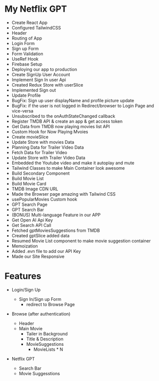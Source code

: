 # My Netflix GPT

- Create React App
- Configured TailwindCSS
- Header
- Routing of App
- Login Form
- Sign up Form
- Form Validation
- UseRef Hook
- Firebase Setup
- Deploying our app to production
- Create SignUp User Account
- Implement Sign In user Api
- Created Redux Store with userSlice
- Implemented Sign out
- Update Profile
- BugFix: Sign up user displayName and profile picture update
- BugFix: if the user is not logged in Redirect/browser to Login Page and vice-versa
- Unsubscribed to the onAuthStateChanged callback
- Register TMDB API & create an app & get access token
- Get Data from TMDB now playing movies list API
- Custom Hook for Now Playing Mvoies
- Create movieSlice
- Update Store with movies Data
- Planning Data for Trailer Video Data
- Fetch Data for Trailer Video
- Update Store with Trailer Video Data
- Embedded the Youtube video and make it autoplay and mute
- Tailwind Classes to make Main Container look awesome
- Build Secondary Component
- Build Movie List
- Build Movie Card
- TMDB Image CDN URL
- Made the Browser page amazing with Tailwind CSS
- usePopularMovies Custom hook
- GPT Search Page
- GPT Search Bar
- (BONUS) Multi-language Feature in our APP
- Get Open AI Api Key
- Get Search API Call
- Fetched gptMoviesSuggestions from TMDB
- Created gptSlice added data
- Resumed Movie List component to make movie suggestion container
- Memoization
- Added .evn file to add our API Key
- Made our Site Responsive

# Features
- Login/Sign Up
  - Sign In/Sign up Form
    - redirect to Browse Page
- Browse (after authentication)
    - Header
    - Main Movie
        - Tailer in Background
        - Title & Description
        - MovieSuggestions
            - MovieLists * N

- Netflix GPT
    - Search Bar 
    - Movie Suggesstions
